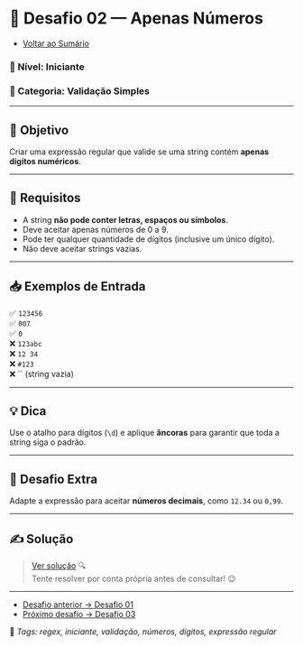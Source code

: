 # 🧩 Desafio 02 — Apenas Números

- [Voltar ao Sumário](../SUMARIO.md)  

### 📘 Nível: Iniciante  
### 🔹 Categoria: Validação Simples

---

## 🎯 Objetivo

Criar uma expressão regular que valide se uma string contém **apenas dígitos numéricos**.

---

## 📌 Requisitos

- A string **não pode conter letras, espaços ou símbolos**.  
- Deve aceitar apenas números de 0 a 9.  
- Pode ter qualquer quantidade de dígitos (inclusive um único dígito).  
- Não deve aceitar strings vazias.

---

## 📥 Exemplos de Entrada

✅ `123456`  
✅ `007`  
✅ `0`  
❌ `123abc`  
❌ `12 34`  
❌ `#123`  
❌ `` (string vazia)

---

## 💡 Dica

Use o atalho para dígitos (`\d`) e aplique **âncoras** para garantir que toda a string siga o padrão.

---

## 🧠 Desafio Extra

Adapte a expressão para aceitar **números decimais**, como `12.34` ou `0,99`.

---

## ✍️ Solução

> [Ver solução](../respostas/resposta_02.md) 🔍  
> Tente resolver por conta própria antes de consultar! 😉

---

- [Desafio anterior → Desafio 01](./desafio_01.md)  
- [Próximo desafio → Desafio 03](./desafio_03.md)

🔖 _Tags: regex, iniciante, validação, números, dígitos, expressão regular_
